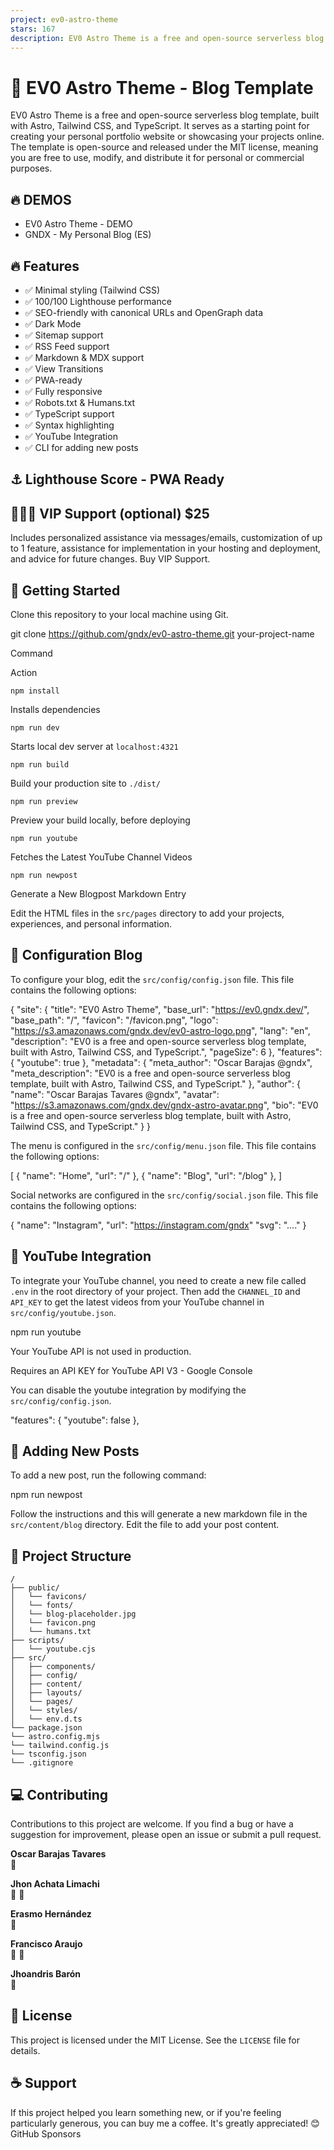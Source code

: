 ```yaml
---
project: ev0-astro-theme
stars: 167
description: EV0 Astro Theme is a free and open-source serverless blog template, built with Astro, Tailwind CSS, and TypeScript.
---
```


🚀 EV0 Astro Theme - Blog Template
==================================

EV0 Astro Theme is a free and open-source serverless blog template, built with Astro, Tailwind CSS, and TypeScript. It serves as a starting point for creating your personal portfolio website or showcasing your projects online. The template is open-source and released under the MIT license, meaning you are free to use, modify, and distribute it for personal or commercial purposes.

🔥 DEMOS
--------

-   EV0 Astro Theme - DEMO
-   GNDX - My Personal Blog (ES)

🔥 Features
-----------

-   ✅ Minimal styling (Tailwind CSS)
-   ✅ 100/100 Lighthouse performance
-   ✅ SEO-friendly with canonical URLs and OpenGraph data
-   ✅ Dark Mode
-   ✅ Sitemap support
-   ✅ RSS Feed support
-   ✅ Markdown & MDX support
-   ✅ View Transitions
-   ✅ PWA-ready
-   ✅ Fully responsive
-   ✅ Robots.txt & Humans.txt
-   ✅ TypeScript support
-   ✅ Syntax highlighting
-   ✅ YouTube Integration
-   ✅ CLI for adding new posts

⚓ Lighthouse Score - PWA Ready
------------------------------

👨🏻‍💻 VIP Support (optional) $25
----------------------------------

Includes personalized assistance via messages/emails, customization of up to 1 feature, assistance for implementation in your hosting and deployment, and advice for future changes. Buy VIP Support.

🚀 Getting Started
------------------

Clone this repository to your local machine using Git.

git clone https://github.com/gndx/ev0-astro-theme.git your-project-name

Command

Action

`npm install`

Installs dependencies

`npm run dev`

Starts local dev server at `localhost:4321`

`npm run build`

Build your production site to `./dist/`

`npm run preview`

Preview your build locally, before deploying

`npm run youtube`

Fetches the Latest YouTube Channel Videos

`npm run newpost`

Generate a New Blogpost Markdown Entry

Edit the HTML files in the `src/pages` directory to add your projects, experiences, and personal information.

📝 Configuration Blog
---------------------

To configure your blog, edit the `src/config/config.json` file. This file contains the following options:

{
  "site": {
    "title": "EV0 Astro Theme",
    "base\_url": "https://ev0.gndx.dev/",
    "base\_path": "/",
    "favicon": "/favicon.png",
    "logo": "https://s3.amazonaws.com/gndx.dev/ev0-astro-logo.png",
    "lang": "en",
    "description": "EV0 is a free and open-source serverless blog template, built with Astro, Tailwind CSS, and TypeScript.",
    "pageSize": 6
  },
  "features": {
    "youtube": true
  },
  "metadata": {
    "meta\_author": "Oscar Barajas @gndx",
    "meta\_description": "EV0 is a free and open-source serverless blog template, built with Astro, Tailwind CSS, and TypeScript."
  },
  "author": {
    "name": "Oscar Barajas Tavares @gndx",
    "avatar": "https://s3.amazonaws.com/gndx.dev/gndx-astro-avatar.png",
    "bio": "EV0 is a free and open-source serverless blog template, built with Astro, Tailwind CSS, and TypeScript."
  }
}

The menu is configured in the `src/config/menu.json` file. This file contains the following options:

\[
  {
    "name": "Home",
    "url": "/"
  },
  {
    "name": "Blog",
    "url": "/blog"
  },
\]

Social networks are configured in the `src/config/social.json` file. This file contains the following options:

  {
    "name": "Instagram",
    "url": "https://instagram.com/gndx"
    "svg": "...."
  }

🎥 YouTube Integration
----------------------

To integrate your YouTube channel, you need to create a new file called `.env` in the root directory of your project. Then add the `CHANNEL_ID` and `API_KEY` to get the latest videos from your YouTube channel in `src/config/youtube.json`.

npm run youtube

Your YouTube API is not used in production.

Requires an API KEY for YouTube API V3 - Google Console

You can disable the youtube integration by modifying the `src/config/config.json`.

  "features": {
    "youtube": false
  },

📝 Adding New Posts
-------------------

To add a new post, run the following command:

npm run newpost

Follow the instructions and this will generate a new markdown file in the `src/content/blog` directory. Edit the file to add your post content.

📂 Project Structure
--------------------

```
/
├── public/
│   └── favicons/
│   └── fonts/
│   └── blog-placeholder.jpg
│   └── favicon.png
│   └── humans.txt
├── scripts/
│   └── youtube.cjs
├── src/
│   ├── components/
│   ├── config/
│   ├── content/
│   ├── layouts/
│   └── pages/
│   └── styles/
│   └── env.d.ts
└── package.json
└── astro.config.mjs
└── tailwind.config.js
└── tsconfig.json
└── .gitignore
```

💻 Contributing
---------------

Contributions to this project are welcome. If you find a bug or have a suggestion for improvement, please open an issue or submit a pull request.

  
**Oscar Barajas Tavares**  
📖

  
**Jhon Achata Limachi**  
🐛 🤔

  
**Erasmo Hernández**  
🐛

  
**Francisco Araujo**  
🎨 🐛

  
**Jhoandris Barón**  
🐛

📃 License
----------

This project is licensed under the MIT License. See the `LICENSE` file for details.

☕ Support
---------

If this project helped you learn something new, or if you're feeling particularly generous, you can buy me a coffee. It's greatly appreciated! 😊 GitHub Sponsors
